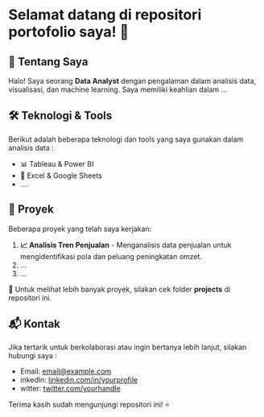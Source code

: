 # Selamat datang di repositori portofolio saya! 🚀

## 📌 Tentang Saya
Halo! Saya seorang **Data Analyst** dengan pengalaman dalam analisis data, visualisasi, dan machine learning. Saya memiliki keahlian dalam ...

## 🛠️ Teknologi & Tools
Berikut adalah beberapa teknologi dan tools yang saya gunakan dalam analisis data :
- 📊 Tableau & Power BI
- 📂 Excel & Google Sheets
- ....

## 📁 Proyek
Beberapa proyek yang telah saya kerjakan:
1. **📈 Analisis Tren Penjualan** - Menganalisis data penjualan untuk mengidentifikasi pola dan peluang peningkatan omzet.
2. ...
3. ...

📌 Untuk melihat lebih banyak proyek, silakan cek folder **projects** di repositori ini.

## 📬 Kontak
Jika tertarik untuk berkolaborasi atau ingin bertanya lebih lanjut, silakan hubungi saya :
-  Email: [email@example.com](mailto:naufalshofy38@gmail.com)
- inkedIn: [linkedin.com/in/yourprofile](https://linkedin.com)
- witter: [twitter.com/yourhandle](https://twitter.com/)

Terima kasih sudah mengunjungi repositori ini! ⭐
